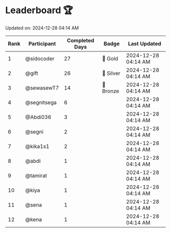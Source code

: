 # Leaderboard 🏆

Updated on: 2024-12-28 04:14 AM

| Rank | Participant       | Completed Days | Badge      | Last Updated         |
|------|-------------------|----------------|------------|----------------------|
| 1    | @sidocoder        | 27             | 🏅 Gold     | 2024-12-28 04:14 AM |
| 2    | @gift             | 26             | 🥈 Silver   | 2024-12-28 04:14 AM |
| 3    | @sewasewT7        | 14             | 🥉 Bronze   | 2024-12-28 04:14 AM |
| 4    | @segnitsega       | 6              |            | 2024-12-28 04:14 AM |
| 5    | @Abdi036          | 3              |            | 2024-12-28 04:14 AM |
| 6    | @segni            | 2              |            | 2024-12-28 04:14 AM |
| 7    | @kika1s1          | 2              |            | 2024-12-28 04:14 AM |
| 8    | @abdi             | 1              |            | 2024-12-28 04:14 AM |
| 9    | @tamirat          | 1              |            | 2024-12-28 04:14 AM |
| 10   | @kiya             | 1              |            | 2024-12-28 04:14 AM |
| 11   | @sena             | 1              |            | 2024-12-28 04:14 AM |
| 12   | @kena             | 1              |            | 2024-12-28 04:14 AM |

